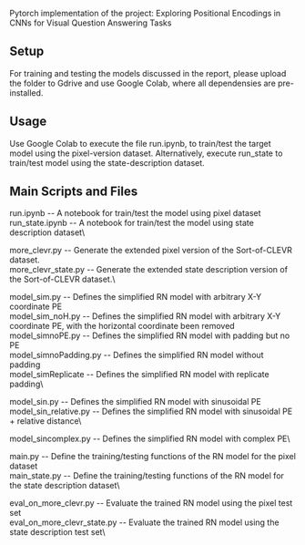 Pytorch implementation of the project: Exploring Positional Encodings in CNNs for Visual Question Answering Tasks

## Setup

For training and testing the models discussed in the report, please upload the folder to Gdrive and use Google Colab, where all dependensies are pre-installed.

## Usage

Use Google Colab to execute the file run.ipynb, to train/test the target model using the pixel-version dataset. Alternatively, execute run_state to train/test model using the state-description dataset.

## Main Scripts and Files

run.ipynb -- A notebook for train/test the model using pixel dataset\
run_state.ipynb -- A notebook for train/test the model using state description dataset\

more_clevr.py -- Generate the extended pixel version of the Sort-of-CLEVR dataset.\
more_clevr_state.py -- Generate the extended state description version of the Sort-of-CLEVR dataset.\

model_sim.py -- Defines the simplified RN model with arbitrary X-Y coordinate PE\
model_sim_noH.py -- Defines the simplified RN model with arbitrary X-Y coordinate PE, with the horizontal coordinate been removed\
model_simnoPE.py -- Defines the simplified RN model with padding but no PE\
model_simnoPadding.py -- Defines the simplified RN model without padding\
model_simReplicate -- Defines the simplified RN model with replicate padding\

model_sin.py -- Defines the simplified RN model with sinusoidal PE\
model_sin_relative.py -- Defines the simplified RN model with sinusoidal PE + relative distance\

model_sincomplex.py -- Defines the simplified RN model with complex PE\

main.py -- Define the training/testing functions of the RN model for the pixel dataset\
main_state.py -- Define the training/testing functions of the RN model for the state description dataset\

eval_on_more_clevr.py -- Evaluate the trained RN model using the pixel test set\
eval_on_more_clevr_state.py -- Evaluate the trained RN model using the state description test set\
